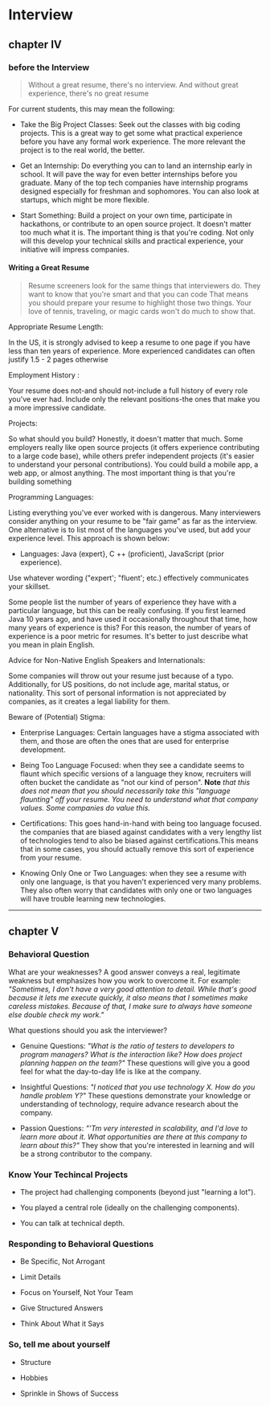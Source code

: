 # Interview

## chapter IV

### before the Interview

> Without a great resume, there's no interview. And without great experience, there's no great resume

For current students, this may mean the following:

- Take the Big Project Classes: Seek out the classes with big coding projects. This is a great way to get some­
what practical experience before you have any formal work experience. The more relevant the project is
to the real  world, the better.

- Get an Internship: Do everything you can to land an internship early in school. It will pave the way for
even better internships before you graduate. Many of the top tech companies have internship programs
designed especially for freshman and sophomores. You can also look at startups, which might be more flexible.

- Start Something: Build a project on your own time, participate in hackathons, or contribute to an open
source project. It doesn't matter too much what it is. The important thing is that you're coding. Not only
will this develop your technical skills and practical experience, your initiative will impress companies.

#### **Writing a Great Resume**

> Resume screeners look for the same things that interviewers do. They want to know that you're smart and that you can code That means you should prepare your resume to highlight those two things. Your love of tennis, traveling, or magic cards won't do much to show that.

Appropriate Resume Length:

In the US, it is strongly advised to keep a resume to one page if you have less than ten years of experience. More experienced candidates can often justify 1.5 - 2 pages otherwise

Employment History :

Your resume does not-and should not-include a full history of every role you've ever had. Include only the relevant positions-the ones that make you a more impressive candidate.

Projects:

So what should you build? Honestly, it doesn't matter that much. Some employers really like open source projects (it offers experience contributing to a large code base), while others prefer independent projects (it's easier to understand your personal contributions). You could build a mobile app, a web app, or almost anything. The most important thing is that you're building something

Programming Languages:

Listing everything you've ever worked with is dangerous. Many interviewers consider anything on your resume to be "fair game" as far as the interview. One alternative is to list most of the languages you've used, but add your experience level. This approach is shown below:

- Languages: Java (expert}, C ++ (proficient), JavaScript (prior experience).

Use whatever wording ("expert'; "fluent'; etc.) effectively communicates your skillset.

Some people list the number of years of experience they have with a particular language, but this can be really confusing. If you first learned Java 10 years ago, and have used it occasionally throughout that time, how many years of experience is this? For this reason, the number of years of experience is a poor metric for resumes. It's better to just describe what you mean in plain English.

Advice for Non-Native English Speakers and Internationals:

Some companies will throw out your resume just because of a typo. Additionally, for US positions, do not include age, marital status, or nationality. This sort of personal informa­tion is not appreciated by companies, as it creates a legal liability for them.

Beware of  (Potential) Stigma:

- Enterprise Languages: Certain languages have a stigma associated with them, and those are often the ones that are used for enterprise development.

- Being Too Language Focused: when  they  see  a candidate seems to  flaunt which specific versions  of  a language they know, recruiters will often bucket the candidate as "not our kind of person". **Note** *that this does not mean that you should necessarily take this "language flaunting" off your resume. You need to understand what that company values. Some companies do value this.*

- Certifications: This goes hand-in-hand with being too language focused. the companies that are biased against candidates with a very lengthy list of technologies tend to also be biased against certifications.This means that in some cases, you should actually remove this sort of experience from your resume.

- Knowing Only One or Two Languages: when they see a resume with only one language, is that you haven't experienced very many problems. They also often worry that candidates with only one or two languages will have trouble learning new technologies.

----------------------------------------------------------------------

## chapter V

### Behavioral Question

What are your weaknesses?  A good answer conveys a real, legitimate weakness but emphasizes how you work to overcome it. For example: *"Sometimes, I don't have a very good attention to detail. While that's good because it lets me execute quickly, it also means that I sometimes make careless mistakes. Because of that, I make sure to always have someone else double check my work."*

What questions should you ask the interviewer?

- Genuine Questions: *"What is the ratio of testers to developers to program managers? What is the interaction like? How does
project planning happen on the team?"* These questions will give you a good feel for what the day-to-day life is like at the company.

- Insightful Questions: *"I noticed that you use technology X. How do you handle problem Y?"* These questions demonstrate your knowledge or understanding of technology, require advance research about the company.

- Passion Questions: *"'Tm very interested in scalability, and I'd love to learn more about it. What opportunities are there at this company to learn about this?"*  They show that you're inter­ested in learning and will be a strong contributor to the company.

### Know Your Techincal Projects

- The project had challenging components (beyond just "learning a lot").

- You played a central role (ideally on the challenging components).

- You can talk at technical depth.

### Responding to Behavioral Questions

- Be Specific, Not Arrogant

- Limit Details

- Focus on Yourself, Not Your Team

- Give Structured Answers

- Think About What it Says

### So, tell me about yourself

- Structure

- Hobbies

- Sprinkle in Shows of Success
